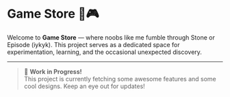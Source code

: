 # Game Store 🐾🎮

Welcome to **Game Store** — where noobs like me fumble through Stone or Episode (iykyk). This project serves as a dedicated space for experimentation, learning, and the occasional unexpected discovery.

---

> 🚧 **Work in Progress!**  
> This project is currently fetching some awesome features and some cool designs. Keep an eye out for updates!
